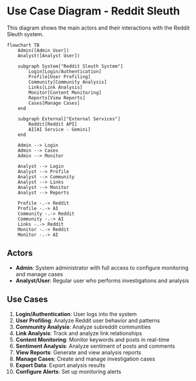 # Use Case Diagram - Reddit Sleuth

This diagram shows the main actors and their interactions with the Reddit Sleuth system.

```mermaid
flowchart TB
    Admin([Admin User])
    Analyst([Analyst User])
    
    subgraph System["Reddit Sleuth System"]
        Login[Login/Authentication]
        Profile[User Profiling]
        Community[Community Analysis]
        Links[Link Analysis]
        Monitor[Content Monitoring]
        Reports[View Reports]
        Cases[Manage Cases]
    end
    
    subgraph External["External Services"]
        Reddit[Reddit API]
        AI[AI Service - Gemini]
    end
    
    Admin --> Login
    Admin --> Cases
    Admin --> Monitor
    
    Analyst --> Login
    Analyst --> Profile
    Analyst --> Community
    Analyst --> Links
    Analyst --> Monitor
    Analyst --> Reports
    
    Profile -.-> Reddit
    Profile -.-> AI
    Community -.-> Reddit
    Community -.-> AI
    Links -.-> Reddit
    Monitor -.-> Reddit
    Monitor -.-> AI
```

## Actors

- **Admin**: System administrator with full access to configure monitoring and manage cases
- **Analyst/User**: Regular user who performs investigations and analysis

## Use Cases

1. **Login/Authentication**: User logs into the system
2. **User Profiling**: Analyze Reddit user behavior and patterns
3. **Community Analysis**: Analyze subreddit communities
4. **Link Analysis**: Track and analyze link relationships
5. **Content Monitoring**: Monitor keywords and posts in real-time
6. **Sentiment Analysis**: Analyze sentiment of posts and comments
7. **View Reports**: Generate and view analysis reports
8. **Manage Cases**: Create and manage investigation cases
9. **Export Data**: Export analysis results
10. **Configure Alerts**: Set up monitoring alerts
